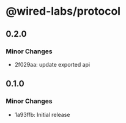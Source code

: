 # @wired-labs/protocol

## 0.2.0

### Minor Changes

- 2f029aa: update exported api

## 0.1.0

### Minor Changes

- 1a93ffb: Initial release

